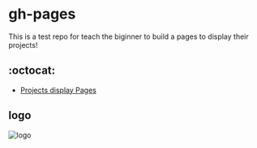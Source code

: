# gh-pages
This is a test repo for teach the biginner to build a pages to display their projects!

## :octocat:
* [Projects display Pages](http://xgqfrms.github.io/gh-pages)

## logo
![logo](https://github.com/xgqfrms/cdn/blob/gh-pages/images/logo_x.png)
